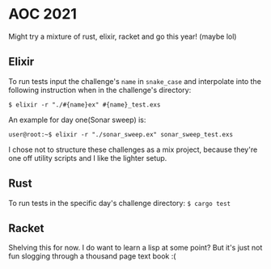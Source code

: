 # AOC 2021
Might try a mixture of rust, elixir, racket and go this year!
(maybe lol)

## Elixir

To run tests input the challenge's `name` in `snake_case` and interpolate into the following instruction when in the challenge's directory:

`$ elixir -r "./#{name}ex" #{name}_test.exs`

An example for day one(Sonar sweep) is:

`user@root:~$ elixir -r "./sonar_sweep.ex" sonar_sweep_test.exs`

I chose not to structure these challenges as a mix project, because they're one off utility scripts and I like the lighter setup.

## Rust

To run tests in the specific day's challenge directory:
`$ cargo test`


## Racket
Shelving this for now. I do want to learn a lisp at some point? But it's just not fun slogging through a thousand page text book :(
